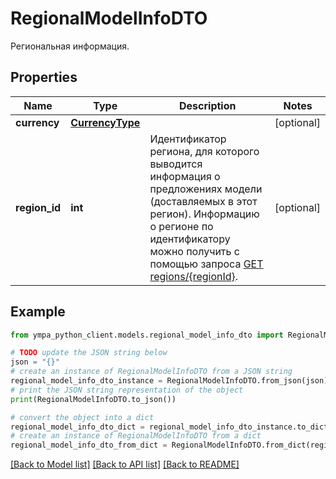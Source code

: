 # RegionalModelInfoDTO

Региональная информация.

## Properties

Name | Type | Description | Notes
------------ | ------------- | ------------- | -------------
**currency** | [**CurrencyType**](CurrencyType.md) |  | [optional] 
**region_id** | **int** | Идентификатор региона, для которого выводится информация о предложениях модели (доставляемых в этот регион).  Информацию о регионе по идентификатору можно получить с помощью запроса [GET regions/{regionId}](../../reference/regions/searchRegionsById.md).  | [optional] 

## Example

```python
from ympa_python_client.models.regional_model_info_dto import RegionalModelInfoDTO

# TODO update the JSON string below
json = "{}"
# create an instance of RegionalModelInfoDTO from a JSON string
regional_model_info_dto_instance = RegionalModelInfoDTO.from_json(json)
# print the JSON string representation of the object
print(RegionalModelInfoDTO.to_json())

# convert the object into a dict
regional_model_info_dto_dict = regional_model_info_dto_instance.to_dict()
# create an instance of RegionalModelInfoDTO from a dict
regional_model_info_dto_from_dict = RegionalModelInfoDTO.from_dict(regional_model_info_dto_dict)
```
[[Back to Model list]](../README.md#documentation-for-models) [[Back to API list]](../README.md#documentation-for-api-endpoints) [[Back to README]](../README.md)


